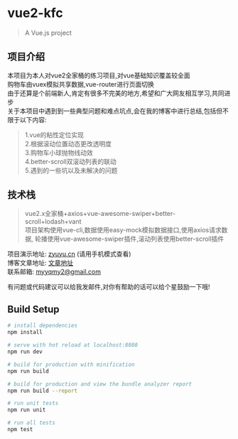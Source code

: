 # vue2-kfc

> A Vue.js project

## 项目介绍

本项目为本人对vue2全家桶的练习项目,对vue基础知识覆盖较全面  
购物车由vuex模拟共享数据,vue-router进行页面切换  
由于还算是个前端新人,肯定有很多不完美的地方,希望和广大网友相互学习,共同进步  
关于本项目中遇到到一些典型问题和难点坑点,会在我的博客中进行总结,包括但不限于以下内容:  
>1.vue的粘性定位实现  
>2.根据滚动位置动态更改透明度  
>3.购物车小球抛物线动效  
>4.better-scroll双滚动列表的联动  
>5.遇到的一些坑以及未解决的问题  

## 技术栈

>vue2.x全家桶+axios+vue-awesome-swiper+better-scroll+lodash+vant  
>项目架构使用vue-cli,数据使用easy-mock模拟数据接口,使用axios请求数据,
>轮播使用vue-awesome-swiper插件,滚动列表使用better-scroll插件  

项目演示地址: [zyuyu.cn](http://zyuyu.cn) (请用手机模式查看)  
博客文章地址: [文章地址](https://myyqmy2.github.io/2018/06/14/vue2-kfc.html)  
联系邮箱: myyqmy2@gmail.com   

有问题或代码建议可以给我发邮件,对你有帮助的话可以给个星鼓励一下哦!  

## Build Setup

``` bash
# install dependencies
npm install

# serve with hot reload at localhost:8080
npm run dev

# build for production with minification
npm run build

# build for production and view the bundle analyzer report
npm run build --report

# run unit tests
npm run unit

# run all tests
npm test
```
